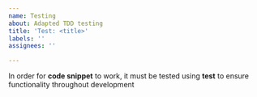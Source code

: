 ```yaml
---
name: Testing
about: Adapted TDD testing
title: 'Test: <title>'
labels: ''
assignees: ''

---
```


In order for **code snippet** to work, it must be tested using **test** to ensure functionality throughout development

